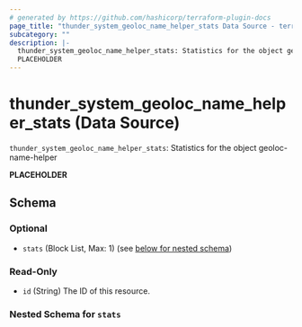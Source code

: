 ```yaml
---
# generated by https://github.com/hashicorp/terraform-plugin-docs
page_title: "thunder_system_geoloc_name_helper_stats Data Source - terraform-provider-thunder"
subcategory: ""
description: |-
  thunder_system_geoloc_name_helper_stats: Statistics for the object geoloc-name-helper
  PLACEHOLDER
---
```


# thunder_system_geoloc_name_helper_stats (Data Source)

`thunder_system_geoloc_name_helper_stats`: Statistics for the object geoloc-name-helper

__PLACEHOLDER__



<!-- schema generated by tfplugindocs -->
## Schema

### Optional

- `stats` (Block List, Max: 1) (see [below for nested schema](#nestedblock--stats))

### Read-Only

- `id` (String) The ID of this resource.

<a id="nestedblock--stats"></a>
### Nested Schema for `stats`


